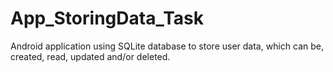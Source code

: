 # App_StoringData_Task
Android application using SQLite database to store user data, which can be, created, read, updated and/or deleted.

